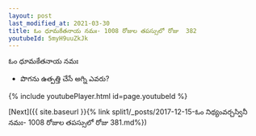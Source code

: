 ```yaml
---
layout: post
last_modified_at: 2021-03-30
title: ఓం ధూమకేతనాయ నమః- 1008 రోజుల తపస్సులో రోజు  382
youtubeId: 5myH9uuZkJk
---
```

 
 
 ఓం ధూమకేతనాయ నమః  
 
 -  పొగను ఉత్పత్తి చేసే అగ్ని ఎవరు? 
 
  
 
  
 
 
 
 
 
 


{% include youtubePlayer.html id=page.youtubeId %}
 
[Next]({{ site.baseurl }}{% link  split1/_posts/2017-12-15-ఓం నిథ్యంవర్చస్వినీ నమః- 1008 రోజుల తపస్సులో రోజు  381.md%})
 
